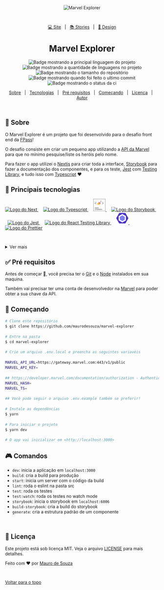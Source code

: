 <div align="center" id="top">
  <img src="./.github/assets/app.gif" alt="Marvel Explorer" />

  &#xa0;
  <p align="center">
    <a href="https://marvel-explorer.vercel.app">💻 Site</a> &#xa0; | &#xa0;
    <a href="https://stories-marvel-explorer.vercel.app/?path=/story/herocard--basic">📚 Stories</a> &#xa0; | &#xa0;
    <a href="https://www.figma.com/file/jvrp05F09b0q48uwxkLX7u/Marvel?node-id=0%3A1">🎨 Design</a>
  </p>
</div>

<h1 align="center">Marvel Explorer</h1>

<p align="center">
  <img alt="Badge mostrando a principal linguagem do projeto" src="https://img.shields.io/github/languages/top/maurodesouza/marvel-explorer?color=E62429">

  <img alt="Badge mostrando a quantidade de linguagens no projeto" src="https://img.shields.io/github/languages/count/maurodesouza/marvel-explorer?color=E62429">

  <img alt="Badge mostrando o tamanho do repositório" src="https://img.shields.io/github/repo-size/maurodesouza/marvel-explorer?color=E62429">

  <img alt="Badge mostrando quando foi feito o ultimo commit" src="https://img.shields.io/github/last-commit/maurodesouza/marvel-explorer?color=E62429">

  <img alt="Badge mostrando o status da ci" src="https://github.com/maurodesouza/marvel-explorer/workflows/ci/badge.svg">

</p>

<p align="center">
  <a href="#dart-sobre">Sobre</a> &#xa0; | &#xa0;
  <a href="#rocket-principais-tecnologias">Tecnologias</a> &#xa0; | &#xa0;
  <a href="#white_check_mark-pré-requisitos">Pré requisitos</a> &#xa0; | &#xa0;
  <a href="#checkered_flag-começando">Começando</a> &#xa0; | &#xa0;
  <a href="#memo-licença">Licença</a> &#xa0; | &#xa0;
  <a href="https://github.com/maurodesouza" target="_blank">Autor</a>
</p>

<br>

## :dart: Sobre ##

O Marvel Explorer é um projeto que foi desenvolvido para o desafio front end da [FPass](https://fpass.com.br)!

O desafio consiste em criar um pequeno app utilizando a [API da Marvel](https://developer.marvel.com) para que no mínimo pesquise/liste os heróis pelo nome.

Para fazer o app utilizei o [Nextjs](https://nextjs.org) para criar toda a interface, [Storybook](https://storybook.js.org) para fazer a documentação dos componentes, e para os teste, [Jest](https://jestjs.io) com [Testing Library](https://testing-library.com/docs/dom-testing-library/intro/), e tudo isso com [Typescript](https://www.typescriptlang.org) ❤

## :rocket: Principais tecnologias ##

<a href="https://nextjs.org">
  <img width="40" title="Next" alt="Logo do Next" src="https://raw.githubusercontent.com/maurodesouza/maurodesouza/master/assets/next-logo.svg">
</a> &#xa0; &#xa0;

<a href="https://www.typescriptlang.org">
  <img width="40" title="Typescript" alt="Logo do Typescript" src="https://raw.githubusercontent.com/maurodesouza/maurodesouza/master/assets/typescript-logo.svg">
</a> &#xa0; &#xa0;

<a href="https://styled-components.com">
  <img width="40" title="Styled Components" alt="Logo do Styled Components" src="https://raw.githubusercontent.com/github/explore/80688e429a7d4ef2fca1e82350fe8e3517d3494d/topics/styled-components/styled-components.png">
</a> &#xa0; &#xa0;

<a href="https://storybook.js.org">
  <img width="40" title="Storybook" alt="Logo do Storybook" src="https://raw.githubusercontent.com/maurodesouza/maurodesouza/master/assets/storybook-logo.svg">
</a> &#xa0; &#xa0;

<a href="https://jestjs.io">
  <img width="40" title="Jest" alt="Logo do Jest" src="https://raw.githubusercontent.com/maurodesouza/maurodesouza/master/assets/jest-logo.svg">
</a> &#xa0; &#xa0;

<a href="https://testing-library.com/docs/dom-testing-library/intro/">
  <img width="40" title="React Testing Library" alt="Logo do React Testing Library" src="https://testing-library.com/img/octopus-64x64.png">
</a> &#xa0; &#xa0;

<a href="https://eslint.org">
  <img  width="40" title="Eslint" alt="Logo do Eslint" src="https://raw.githubusercontent.com/github/explore/80688e429a7d4ef2fca1e82350fe8e3517d3494d/topics/eslint/eslint.png">
</a> &#xa0; &#xa0;

<a href="https://prettier.io">
  <img width="40" title="Prettier" alt="Logo do Prettier" src="https://prettier.io/icon.png">
</a>

&#xa0;

<details>
  <summary>Ver mais</summary>

  <br>

  * [Styled Media Query](https://github.com/morajabi/styled-media-query)
  * [Styled Icons](https://styled-icons.js.org)
  * [Axios](https://github.com/axios/axios)
  * [Plop](https://plopjs.com)

</details>

## :white_check_mark: Pré requisitos ##

Antes de começar :checkered_flag:, você precisa ter o [Git](https://git-scm.com) e o [Node](https://nodejs.org/en/) instalados em sua maquina.

Também vai precisar ter uma conta de desenvolvedor na [Marvel](https://developer.marvel.com) para poder obter a sua chave da API.

## :checkered_flag: Começando ##

```bash
# Clone este repositório
$ git clone https://github.com/maurodesouza/marvel-explorer

# Entre na pasta
$ cd marvel-explorer

# Crie um arquivo .env.local e preencha as seguintes variavéis

MARVEL_API_URL=https://gateway.marvel.com:443/v1/public
MARVEL_API_KEY=

## https://developer.marvel.com/documentation/authorization - Authentication for Server-Side Applications
MARVEL_HASH=
MARVEL_TS=

## Você pode seguir o arquivo .env.example também se preferir!

# Instale as dependências
$ yarn

# Para iniciar o projeto
$ yarn dev

# O app vai inicializar em <http://localhost:3000>
```

## :video_game: Comandos

- `dev`: inicia a aplicação em `localhost:3000`
- `build`: cria a build para produção
- `start`: inicia um server com o código da build
- `lint`: roda o eslint na pasta src
- `test`: roda os testes
- `test:watch`: roda os testes no watch mode
- `storybook`: inicia o storybook em `localhost:6006`
- `build-storybook`: cria a build do storybook
- `generate`: cria a estrutura padrão de um componente

&#xa0;

## :memo: Licença ##

Este projeto está sob licença MIT. Veja o arquivo [LICENSE](LICENSE.md) para mais detalhes.


Feito com :heart: por <a href="https://github.com/maurodesouza" target="_blank">Mauro de Souza</a>

&#xa0;

<a href="#top">Voltar para o topo</a>

